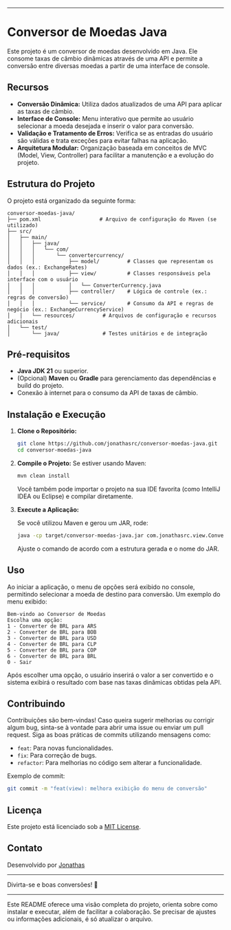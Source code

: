 
---

# Conversor de Moedas Java

Este projeto é um conversor de moedas desenvolvido em Java. Ele consome taxas de câmbio dinâmicas através de uma API e
permite a conversão entre diversas moedas a partir de uma interface de console.

## Recursos

- **Conversão Dinâmica:** Utiliza dados atualizados de uma API para aplicar as taxas de câmbio.
- **Interface de Console:** Menu interativo que permite ao usuário selecionar a moeda desejada e inserir o valor para
  conversão.
- **Validação e Tratamento de Erros:** Verifica se as entradas do usuário são válidas e trata exceções para evitar
  falhas na aplicação.
- **Arquitetura Modular:** Organização baseada em conceitos de MVC (Model, View, Controller) para facilitar a manutenção
  e a evolução do projeto.

## Estrutura do Projeto

O projeto está organizado da seguinte forma:

```
conversor-moedas-java/
├── pom.xml                   # Arquivo de configuração do Maven (se utilizado)
├── src/
│   ├── main/
│   │   ├── java/
│   │   │   └── com/
│   │   │       └── convertercurrency/
│   │   │           ├── model/         # Classes que representam os dados (ex.: ExchangeRates)
│   │   │           ├── view/          # Classes responsáveis pela interface com o usuário
│   │   │           │   └── ConverterCurrency.java  
│   │   │           ├── controller/    # Lógica de controle (ex.: regras de conversão)
│   │   │           └── service/       # Consumo da API e regras de negócio (ex.: ExchangeCurrencyService)
│   │   └── resources/         # Arquivos de configuração e recursos adicionais
│   └── test/
│       └── java/              # Testes unitários e de integração
```

## Pré-requisitos

- **Java JDK 21** ou superior.
- (Opcional) **Maven** ou **Gradle** para gerenciamento das dependências e build do projeto.
- Conexão à internet para o consumo da API de taxas de câmbio.

## Instalação e Execução

1. **Clone o Repositório:**
   ```bash
   git clone https://github.com/jonathasrc/conversor-moedas-java.git
   cd conversor-moedas-java
   ```
2. **Compile o Projeto:**
   Se estiver usando Maven:
   ```bash
   mvn clean install
   ```
   Você também pode importar o projeto na sua IDE favorita (como IntelliJ IDEA ou Eclipse) e compilar diretamente.

3. **Execute a Aplicação:**

   Se você utilizou Maven e gerou um JAR, rode:
   ```bash
   java -cp target/conversor-moedas-java.jar com.jonathasrc.view.ConverterCurrency
   ```

   Ajuste o comando de acordo com a estrutura gerada e o nome do JAR.

## Uso

Ao iniciar a aplicação, o menu de opções será exibido no console, permitindo selecionar a moeda de destino para
conversão. Um exemplo do menu exibido:

```
Bem-vindo ao Conversor de Moedas
Escolha uma opção:
1 - Converter de BRL para ARS
2 - Converter de BRL para BOB
3 - Converter de BRL para USD
4 - Converter de BRL para CLP
5 - Converter de BRL para COP
6 - Converter de BRL para BRL
0 - Sair
```

Após escolher uma opção, o usuário inserirá o valor a ser convertido e o sistema exibirá o resultado com base nas taxas
dinâmicas obtidas pela API.

## Contribuindo

Contribuições são bem-vindas! Caso queira sugerir melhorias ou corrigir algum bug, sinta-se à vontade para abrir uma
issue ou enviar um pull request. Siga as boas práticas de commits utilizando mensagens como:

- `feat`: Para novas funcionalidades.
- `fix`: Para correção de bugs.
- `refactor`: Para melhorias no código sem alterar a funcionalidade.

Exemplo de commit:

```bash
git commit -m "feat(view): melhora exibição do menu de conversão"
```

## Licença

Este projeto está licenciado sob a [MIT License](LICENSE).

## Contato

Desenvolvido por [Jonathas](https://github.com/jonathasrc)

---

Divirta-se e boas conversões! 🚀

---

Este README oferece uma visão completa do projeto, orienta sobre como instalar e executar, além de facilitar a
colaboração. Se precisar de ajustes ou informações adicionais, é só atualizar o arquivo.